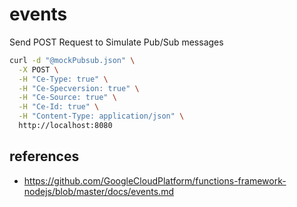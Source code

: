 # events

Send POST Request to Simulate Pub/Sub messages

```bash
curl -d "@mockPubsub.json" \
  -X POST \
  -H "Ce-Type: true" \
  -H "Ce-Specversion: true" \
  -H "Ce-Source: true" \
  -H "Ce-Id: true" \
  -H "Content-Type: application/json" \
  http://localhost:8080
```

## references

- https://github.com/GoogleCloudPlatform/functions-framework-nodejs/blob/master/docs/events.md
